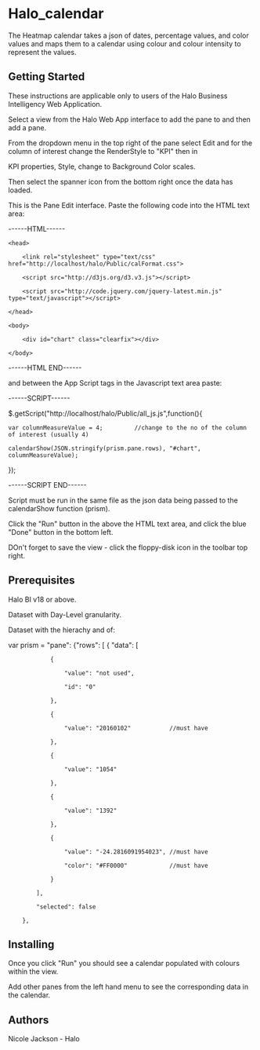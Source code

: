 # Halo_calendar

The Heatmap calendar takes a json of dates, percentage values, and color values and maps them to a calendar using colour and colour intensity to represent the values.

## Getting Started

These instructions are applicable only to users of the Halo Business Intelligency Web Application.

Select a view from the Halo Web App interface to add the pane to and then add a pane. 

From the dropdown menu in the top right of the pane select Edit and for the column of interest change the RenderStyle to "KPI" then in

KPI properties, Style, change to Background Color scales.

Then select the spanner icon from the bottom right once the data has loaded.

This is the Pane Edit interface. Paste the following code into the HTML text area:


------HTML------

<!DOCTYPE html>

    <head>
    
        <link rel="stylesheet" type="text/css" href="http://localhost/halo/Public/calFormat.css">
	
        <script src="http://d3js.org/d3.v3.js"></script>
	
        <script src="http://code.jquery.com/jquery-latest.min.js" type="text/javascript"></script>
	
    </head>
    
    <body>
    
        <div id="chart" class="clearfix"></div>
	
    </body>
    
</html>


------HTML END------


and between the App Script tags in the Javascript text area paste:


------SCRIPT------


$.getScript("http://localhost/halo/Public/all_js.js",function(){

    var columnMeasureValue = 4; 		//change to the no of the column of interest (usually 4)
    
    calendarShow(JSON.stringify(prism.pane.rows), "#chart", columnMeasureValue);
    
});


------SCRIPT END------


Script must be run in the same file as the json data being passed to the calendarShow function (prism).

Click the "Run" button in the above the HTML text area, and click the blue "Done" button in the bottom left.

DOn't forget to save the view - click the floppy-disk icon in the toolbar top right.


## Prerequisites

Halo BI v18 or above.

Dataset with Day-Level granularity.

Dataset with the hierachy and  of:


var prism = "pane": {"rows": [ { "data": [

				{
				
					"value": "not used",
					
					"id": "0"
					
				},
				
				{
				
					"value": "20160102"           //must have
					
				},
				
				{
				
					"value": "1054"
					
				},
				
				{
				
					"value": "1392"
					
				},
				
				{
				
					"value": "-24.2816091954023", //must have
					
					"color": "#FF0000"            //must have
					
				}
				
			],
			
			"selected": false
			
		},

## Installing

Once you click "Run" you should see a calendar populated with colours within the view.

Add other panes from the left hand menu to see the corresponding data in the calendar.


## Authors

Nicole Jackson - Halo


